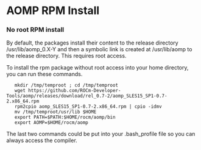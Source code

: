 # AOMP RPM Install 
<!--
### RPM Install
For rpm-based Linux distributions, use this rpm
```
wget https://github.com/ROCm-Developer-Tools/aomp/releases/download/rel_0.7-2/aomp_SLES15_SP1-0.7-2.x86_64.rpm
sudo rpm -i aomp-0.7-2.x86_64.rpm
```
-->
### No root RPM install

By default, the packages install their content to the release directory /usr/lib/aomp_0.X-Y and then a  symbolic link is created at /usr/lib/aomp to the release directory. This requires root access.

To install the rpm package without root access into your home directory, you can run these commands.
```
   mkdir /tmp/temproot ; cd /tmp/temproot 
   wget https://github.com/ROCm-Developer-Tools/aomp/releases/download/rel_0.7-2/aomp_SLES15_SP1-0.7-2.x86_64.rpm
   rpm2cpio aomp_SLES15_SP1-0.7-2.x86_64.rpm | cpio -idmv
   mv /tmp/temproot/usr/lib $HOME
   export PATH=$PATH:$HOME/rocm/aomp/bin
   export AOMP=$HOME/rocm/aomp
```
The last two commands could be put into your .bash_profile file so you can always access the compiler.

